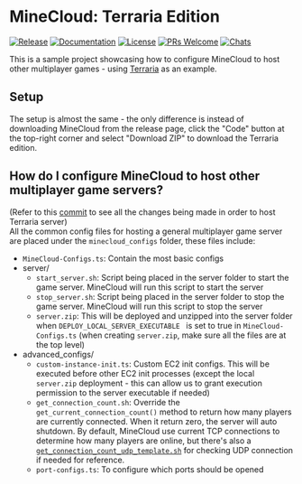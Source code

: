 # MineCloud: Terraria Edition

[![Release](https://img.shields.io/github/v/release/VeriorPies/MineCloud)](https://github.com/VeriorPies/Minecloud/releases) [![Documentation](https://img.shields.io/badge/documentation-brightgreen.svg)](https://github.com/VeriorPies/MineCloud/wiki) [![License](https://img.shields.io/badge/license-MIT-green)](https://github.com/VeriorPies/MineCloud/blob/main/LICENSE) [![PRs Welcome](https://img.shields.io/badge/PRs-welcome-blue.svg)](https://github.com/VeriorPies/MineCloud/pulls) [![Chats](https://img.shields.io/discord/1101786911846182964)](https://discord.gg/fuTdbYrbZm)

This is a sample project showcasing how to configure MineCloud to host other multiplayer games - using [Terraria](https://terraria.org/) as an example.

## Setup
The setup is almost the same - the only difference is instead of downloading MineCloud from the release page,  click the "Code" button at the top-right corner and select "Download ZIP" to download the Terraria edition.

## How do I configure MineCloud to host other multiplayer game servers?
(Refer to this [commit](https://github.com/VeriorPies/MineCloud/commit/b76085ded0824b43ded3264b990977a867e8a610?diff=split) to see all the changes being made in order to host Terraria server)  
All the common config files for hosting a general multiplayer game server are placed under the `minecloud_configs` folder, these files include:  
  - `MineCloud-Configs.ts`: Contain the most basic configs
  - server/ 
    - `start_server.sh`: Script being placed in the server folder to start the game server. MineCloud will run this script to start the server
    - `stop_server.sh`: Script being placed in the server folder to stop the game server. MineCloud will run this script to stop the server
    - `server.zip`: This will be deployed and unzipped into the server folder when `DEPLOY_LOCAL_SERVER_EXECUTABLE ` is set to true in `MineCloud-Configs.ts` (when creating `server.zip`, make sure all the files are at the top level)
  - advanced_configs/
    - `custom-instance-init.ts`: Custom EC2 init configs. This will be executed before other EC2 init processes (except the local `server.zip` deployment - this can allow us to grant execution permission to the server executable if needed)
    - `get_connection_count.sh`: Override the `get_current_connection_count()` method to return how many players are currently connected. When it return zero, the server will auto shutdown. By default, MineCloud use current TCP connections to determine how many players are online, but there's also a [`get_connection_count_udp_template.sh`](https://github.com/VeriorPies/MineCloud/blob/main/minecloud_configs/advanced_configs/get_connection_count_udp_template.sh) for checking UDP connection if needed for reference.  
    - `port-configs.ts`: To configure which ports should be opened
